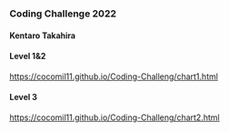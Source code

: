 ### Coding Challenge 2022 
#### Kentaro Takahira

#### Level 1&2
https://cocomil11.github.io/Coding-Challeng/chart1.html

#### Level 3
https://cocomil11.github.io/Coding-Challeng/chart2.html
